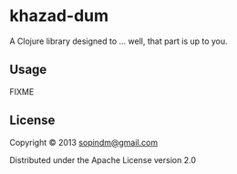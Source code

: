 # khazad-dum

A Clojure library designed to ... well, that part is up to you.

## Usage

FIXME

## License

Copyright © 2013 sopindm@gmail.com

Distributed under the Apache License version 2.0

